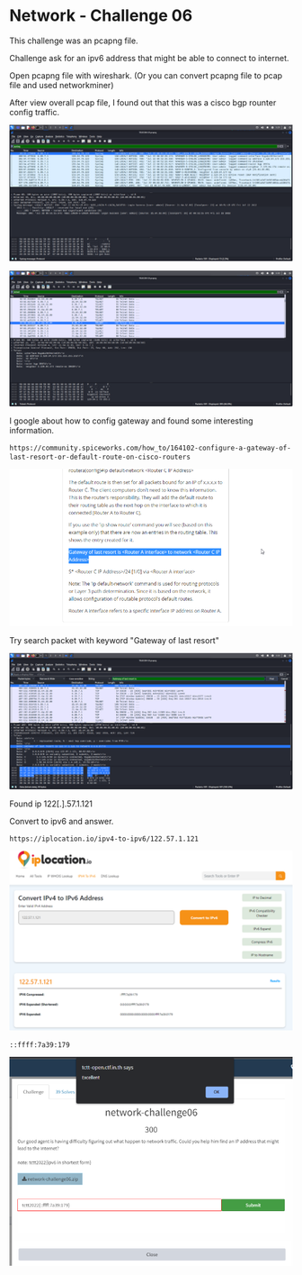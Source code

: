 # Network - Challenge 06

This challenge was an pcapng file.

Challenge ask for an ipv6 address that might be able to connect to internet.

Open pcapng file with wireshark. (Or you can convert pcapng file to pcap file and used networkminer)

After view overall pcap file, I found out that this was a cisco bgp rounter config traffic.

![image-20221003142942419](./network-challenge06.assets/image-20221003142942419.png)

![image-20221003143025044](./network-challenge06.assets/image-20221003143025044.png)

I google about how to config gateway and found some interesting information.

```
https://community.spiceworks.com/how_to/164102-configure-a-gateway-of-last-resort-or-default-route-on-cisco-routers
```

![image-20221003143335429](./network-challenge06.assets/image-20221003143335429.png)

Try search packet with keyword "Gateway of last resort"

![image-20221003143316543](./network-challenge06.assets/image-20221003143316543.png)

Found ip 122[.].57.1.121

Convert to ipv6 and answer.

```
https://iplocation.io/ipv4-to-ipv6/122.57.1.121
```

![image-20221003143540685](./network-challenge06.assets/image-20221003143540685.png)

```
::ffff:7a39:179
```

![image-20221003143549572](./network-challenge06.assets/image-20221003143549572.png)